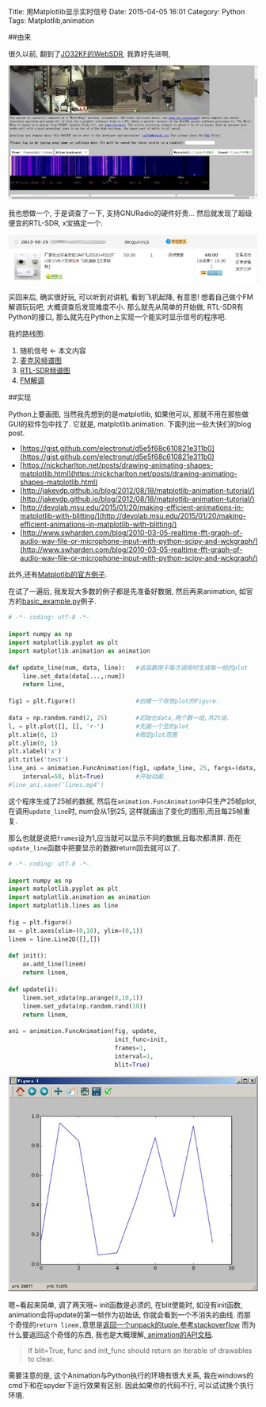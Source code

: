 Title: 用Matplotlib显示实时信号
Date: 2015-04-05 16:01
Category: Python
Tags: Matplotlib,animation

##由来

很久以前, 翻到了[JO32KF的WebSDR](http://websdr.ewi.utwente.nl:8901/), 我靠好先进啊,

![JO32KF的WebSDR截图](../images/用Matplotlib显示实时信号/1.jpg)

我也想做一个, 于是调查了一下, 支持GNURadio的硬件好贵... 然后就发现了超级便宜的RTL-SDR, x宝搞定一个.

![淘宝RTL-SDR截图](../images/用Matplotlib显示实时信号/2.jpg)

买回来后, 确实很好玩, 可以听到对讲机, 看到飞机起降, 有意思! 想着自己做个FM解调玩玩吧, 大概调查后发现难度不小. 那么就先从简单的开始做, RTL-SDR有Python的接口, 那么就先在Python上实现一个能实时显示信号的程序吧.

我的路线图:

1. 随机信号  <- 本文内容
2. [麦克风频谱图]({filename}在python下实时显示麦克风波形与频谱.md)
3. [RTL-SDR频谱图]({filename}在python下实时显示rtlsdr波形与频谱.md)
4. [FM解调]({filename}在python下通过RTLSDR收听FM广播.md)

##实现

Python上要画图, 当然我先想到的是matplotlib, 如果他可以, 那就不用在那些做GUI的软件包中找了. 它就是, matplotlib.animation. 下面列出一些大侠们的blog post.


- [https://gist.github.com/electronut/d5e5f68c610821e311b0](https://gist.github.com/electronut/d5e5f68c610821e311b0)
- [https://nickcharlton.net/posts/drawing-animating-shapes-matplotlib.html](https://nickcharlton.net/posts/drawing-animating-shapes-matplotlib.html)
- [http://jakevdp.github.io/blog/2012/08/18/matplotlib-animation-tutorial/](http://jakevdp.github.io/blog/2012/08/18/matplotlib-animation-tutorial/)
- [http://devolab.msu.edu/2015/01/20/making-efficient-animations-in-matplotlib-with-blitting/](http://devolab.msu.edu/2015/01/20/making-efficient-animations-in-matplotlib-with-blitting/)
- [http://www.swharden.com/blog/2010-03-05-realtime-fft-graph-of-audio-wav-file-or-microphone-input-with-python-scipy-and-wckgraph/](http://www.swharden.com/blog/2010-03-05-realtime-fft-graph-of-audio-wav-file-or-microphone-input-with-python-scipy-and-wckgraph/)

此外,还有[Matplotlib的官方例子](http://matplotlib.org/1.4.3/examples/animation/index.html).

在试了一遍后, 我发现大多数的例子都是先准备好数据, 然后再来animation, 如官方的[basic_example.py](http://matplotlib.org/1.4.3/examples/animation/basic_example.html)例子.

```python
# -*- coding: utf-8 -*-

import numpy as np
import matplotlib.pyplot as plt
import matplotlib.animation as animation

def update_line(num, data, line):	#该函数用于每次调用时生成每一帧的plot
    line.set_data(data[...,:num])
    return line,

fig1 = plt.figure()					#创建一个存放plot的Figure.

data = np.random.rand(2, 25)		#初始化data,两个数一组,共25组.
l, = plt.plot([], [], 'r-')			#先画一个空的plot
plt.xlim(0, 1)						#限定plot范围
plt.ylim(0, 1)
plt.xlabel('x')
plt.title('test')
line_ani = animation.FuncAnimation(fig1, update_line, 25, fargs=(data, l),
    interval=50, blit=True)			#开始动画.
#line_ani.save('lines.mp4')
```

这个程序生成了25帧的数据, 然后在`animation.FuncAnimation`中只生产25帧plot, 在调用`update_line`时, num会从1到25, 这样就画出了变化的图形,而且每25帧重复. 

那么也就是说把`frames`设为1,应当就可以显示不同的数据,且每次都清屏.
而在`update_line`函数中把要显示的数据return回去就可以了.

```python
# -*- coding: utf-8 -*-

import numpy as np
import matplotlib.pyplot as plt
import matplotlib.animation as animation
import matplotlib.lines as line

fig = plt.figure()
ax = plt.axes(xlim=(0,10), ylim=(0,1))
linem = line.Line2D([],[])

def init():
    ax.add_line(linem)
    return linem,
    
def update(i):
    linem.set_xdata(np.arange(0,10,1))
    linem.set_ydata(np.random.rand(10))
    return linem,

ani = animation.FuncAnimation(fig, update,
                              init_func=init, 
                              frames=1,
                              interval=1,
                              blit=True)
```

![程序运行截图](../images/用Matplotlib显示实时信号/3.jpg)


嗯~看起来简单, 调了两天哦~ init函数是必须的, 在blit使能时, 如没有init函数, animation会将update的第一帧作为初始话, 你就会看到一个不消失的曲线. 而那个奇怪的`return linem,`意思是[返回一个unpack的tuple,参考stackoverflow](http://stackoverflow.com/questions/16037494/python-code-is-it-comma-operator) 而为什么要返回这个奇怪的东西, 我也是大概理解,[ animation的API文档](http://matplotlib.org/1.4.3/api/animation_api.html#matplotlib.animation.FuncAnimation).
>If blit=True, func and init_func should return an iterable of drawables to clear.

需要注意的是, 这个Animation与Python执行的环境有很大关系, 我在windows的cmd下和在spyder下运行效果有区别. 因此如果你的代码不行, 可以试试换个执行环境.
